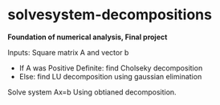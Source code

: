 # solvesystem-decompositions

**Foundation of numerical analysis, Final project**

Inputs: Square matrix A and vector b

- If A was Positive Definite: find Cholseky decomposition
- Else: find LU decomposition using gaussian elimination

Solve system Ax=b Using obtianed decomposition.
